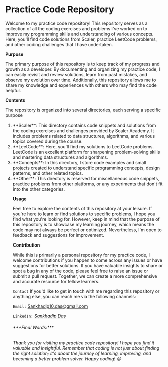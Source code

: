 
# Practice Code Repository

<p>Welcome to my practice code repository! This repository serves as a collection of all the coding exercises and problems I've worked on to improve my programming skills and understanding of various concepts. Here, you'll find code solutions from Scaler, practice LeetCode problems, and other coding challenges that I have undertaken.<p></p>

<b>**Purpose**</b>

The primary purpose of this repository is to keep track of my progress and growth as a developer. By documenting and organizing my practice code, I can easily revisit and review solutions, learn from past mistakes, and observe my evolution over time. Additionally, this repository allows me to share my knowledge and experiences with others who may find the code helpful.

**Contents**

<p>The repository is organized into several directories, each serving a specific purpose</p>
<ol>
<li>**Scaler**: This directory contains code snippets and solutions from the coding exercises and challenges provided by Scaler Academy. It includes problems related to data structures, algorithms, and various topics covered during the course.</li>

<li>**LeetCode**: Here, you'll find my solutions to LeetCode problems. LeetCode is an excellent platform for sharpening problem-solving skills and mastering data structures and algorithms.</li>

<li>**Concepts**: In this directory, I store code examples and small projects created to understand specific programming concepts, design patterns, and other related topics.</li>

<li>**Other**: This directory is reserved for miscellaneous code snippets, practice problems from other platforms, or any experiments that don't fit into the other categories.</li?
</ol>


**Usage**
<p>
Feel free to explore the contents of this repository at your leisure. If you're here to learn or find solutions to specific problems, I hope you find what you're looking for. However, keep in mind that the purpose of this repository is to showcase my learning journey, which means the code may not always be perfect or optimized. Nevertheless, I'm open to feedback and suggestions for improvement.
</p>


**Contribution**
<p>
While this is primarily a personal repository for my practice code, I welcome contributions if you happen to come across any issues or have suggestions for better solutions. If you have valuable insights to share or spot a bug in any of the code, please feel free to raise an issue or submit a pull request. Together, we can create a more comprehensive and accurate resource for fellow learners.
</p>

`Contact`
If you'd like to get in touch with me regarding this repository or anything else, you can reach me via the following channels:

`Email:` [Sankhadip10.das@gmail.com](mailto:your-email@example.com)

`LinkedIn:` *[Sankhadip Das](https://www.linkedin.com/in/sankhadip-das/)*<br/>

<h6>***Final Words:***<h6>
<p>Thank you for visiting my practice code repository! I hope you find it valuable and insightful. Remember that coding is not just about finding the right solution; it's about the journey of learning, improving, and becoming a better problem solver. Happy coding! 😊<p></p>

